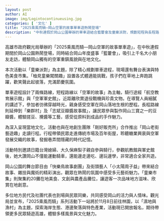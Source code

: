 ```yaml
---
layout: post
author: AI
image: img/Logintocontinueusing.jpg
categories: [ '文化' ]
title: "2025乘風而騎—岡山空軍的故事單車遊熱鬧登場"  
description: "中秋連假於岡山公園舉辦的單車遊結合籃籗會及童樂派對，規劃短程與長程路線探索空軍文化與在地美食，並推出老街走讀行程，吸引上千民眾共度節慶氛圍，下一站將於11月8日前往林園展開濕地與漁村主題騎遊。"  "
---
```

高雄市政府觀光局舉辦的「2025乘風而騎—岡山空軍的故事單車遊」，在中秋連假期間於岡山公園熱鬧登場，同時結合岡山年度盛事「籃籗會」，吸引上千名大小朋友走訪，體驗岡山獨有的空軍重鎮風貌與在地文化。  

本次活動以「童樂派對」為主題，除了精心規劃單車遊程，現場還有舞台表演與特色美食市集。「柚見童樂闖關趣」設置各式體適能挑戰，孩子們在草地上奔跑跳躍，歡笑聲此起彼落，充滿節慶氛圍。  

單車遊程設計了兩條路線，短程路線以「空軍的故事」為主軸，騎行途經「航空教育展示館」與「空軍軍史館」，近距離欣賞退役戰機與珍貴文物。在導覽人員細膩的講述下，參加者彷彿穿越時光，親身感受空軍在岡山落地生根的歷程。長程路線則延伸到「樂群村」及「志斌豆瓣醬故事館」，讓民眾參與製作岡山三寶之一的豆瓣醬，體驗搓豆、攪醬等工藝，感受從原料到成品的手作魅力。  

為深入呈現當地文化，活動也與在地創生團隊「剛好販売所」合作推出「岡山老街藝遊趣」走讀行程。行程帶領民眾走進傳統市場及百年街屋，聆聽糖業興衰與空軍發展交織的故事，發掘巷弄間隱藏的時代記憶。  

活動特別邀請日籍台灣媳婦、大久保麻梨子親自參與騎行，參觀航教館與軍史館後，她大讚岡山不僅能運動騎車，還能邊走邊吃、邊玩邊學，非常適合全家共遊。  

岡山公園的舞台節目由「快樂鳥故事劇團」及街頭藝人「小太陽周子益」帶來結合故事、雜技與魔術的精彩演出，觀眾在熱鬧的氛圍中感受多元藝術魅力。「童樂市集」則聚集約20攤在地美食、文創與農產品攤位，讓遊客一次品味地方滋味、欣賞在地創意。  

多位地方民代及社團代表也到場與民眾同樂，共同感受岡山的活力與人情味。觀光局並宣布，「2025乘風而騎」系列活動下一站將於11月8日前往林園，以「濕地與漁村」為主題，探索海岸生態、港邊聚落與特色產業，活動現已開放報名，期待帶領更多民眾騎遊高雄，體驗多樣風景與文化魅力。  